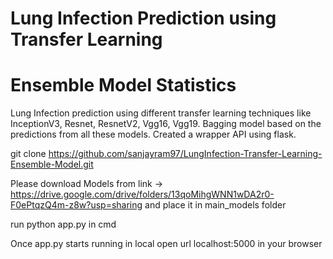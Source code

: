 # Lung Infection Prediction using Transfer Learning 
# Ensemble Model Statistics
Lung Infection prediction using different transfer learning techniques like InceptionV3, Resnet, ResnetV2, Vgg16, Vgg19. Bagging model based on the predictions from all these models. Created a wrapper API using flask.

git clone https://github.com/sanjayram97/LungInfection-Transfer-Learning-Ensemble-Model.git

Please download Models from link -> https://drive.google.com/drive/folders/13qoMihgWNN1wDA2r0-F0ePtqzQ4m-z8w?usp=sharing
and place it in main_models folder

run python app.py in cmd

Once app.py starts running in local open url localhost:5000 in your browser
